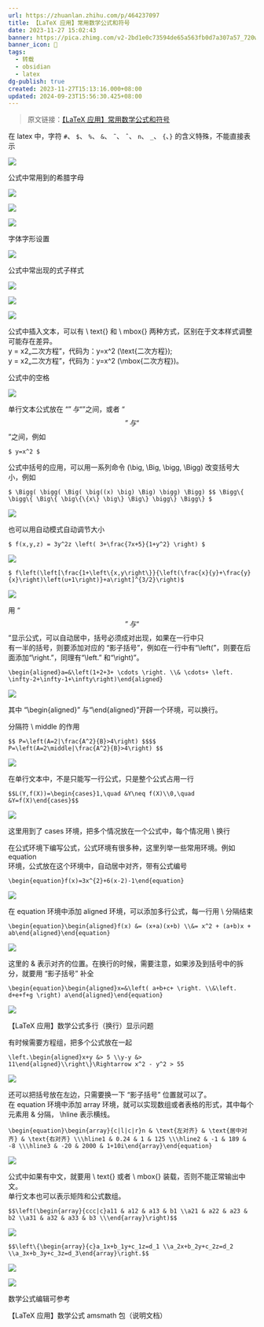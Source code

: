 ```yaml
---
url: https://zhuanlan.zhihu.com/p/464237097
title: 【LaTeX 应用】常用数学公式和符号
date: 2023-11-27 15:02:43
banner: https://pica.zhimg.com/v2-2bd1e0c73594de65a563fb0d7a307a57_720w.jpg?source=172ae18b
banner_icon: 🔖
tags:
  - 转载
  - obsidian
  - latex
dg-publish: true
created: 2023-11-27T15:13:16.000+08:00
updated: 2024-09-23T15:56:30.425+08:00
---
```

> 原文链接：[【LaTeX 应用】常用数学公式和符号]( https://zhuanlan.zhihu.com/p/464237097)

在 latex 中，字符  `#`、 `$`、 `%`、 `&`、 `˜`、 `ˆ`、 `n`、 `_`、 `{`、`}` 的含义特殊，不能直接表示  

![](../../Z-Others/assets/v2-ad27cd2863b2d4f70bb3b4ecfbe59ead_r.jpg.png)

公式中常用到的希腊字母  

![](../../Z-Others/assets/v2-1804724321198c74719e0216434acd9f_r.jpg.png)

![](../../Z-Others/assets/v2-53e162a5053416aacac9cfbec102313f_r.jpg)

![](../../Z-Others/assets/v2-1996966d53ee95998961d5b8d9a8cfaf_r.jpg.png)

字体字形设置  

![](../../Z-Others/assets/v2-70c485d17435816a301c2f98a41a9f70_r.jpg.png)

公式中常出现的式子样式  

![](../../Z-Others/assets/v2-cd42acef3c655e0ea891275b0fa87f4e_r.jpg.png)

![](../../Z-Others/assets/v2-0194bdfccac8c6128c6970dbfdd17cb6_r.jpg)

![](../../Z-Others/assets/v2-121ace8992693f7db8437c6b0b8799f5_r.jpg.png)

公式中插入文本，可以有 \ text{} 和 \ mbox{} 两种方式，区别在于文本样式调整可能存在差异。  
y = x2„二次方程”，代码为：y=x^2 (\text{二次方程});  
y = x2„二次方程”，代码为：y=x^2 (\mbox{二次方程})。  

公式中的空格  

![](../../Z-Others/assets/v2-3ae0e13b8c1fad293bb1d610ec3c78d5_r.jpg.png)

单行文本公式放在 “$” 与“$”之间，或者 “$$” 与“$$”之间，例如  

`$ y=x^2 $`

公式中括号的应用，可以用一系列命令 (\big, \Big, \bigg, \Bigg) 改变括号大  
小，例如  

`$ \Bigg( \bigg( \Big( \big((x) \big) \Big) \bigg) \Bigg) $$ \Bigg\{ \bigg\{ \Big\{ \big\{\{x\} \big\} \Big\} \bigg\} \Bigg\} $`

![](../../Z-Others/assets/v2-74b5f4190c0b3a9d1091d92913342928_b.jpg.png)

也可以用自动模式自动调节大小  

`$ f(x,y,z) = 3y^2z \left( 3+\frac{7x+5}{1+y^2} \right) $`

![](../../Z-Others/assets/v2-184f4a042745b0bc0d90dee0972436ea_b.jpg.png)

`$ f\left(\left[\frac{1+\left\{x,y\right\}}{\left(\frac{x}{y}+\frac{y}{x}\right)\left(u+1\right)}+a\right]^{3/2}\right)$`

![](../../Z-Others/assets/v2-420cbf5bf3245fbbd5479632e4b27e57_b.jpg.png)

用 “$$” 与“$$”显示公式，可以自动居中，括号必须成对出现，如果在一行中只  
有一半的括号，则要添加对应的 “影子括号”，例如在一行中有“\left(”，则要在后面添加“\right.”，同理有“\left.” 和“\right)”。  

`\begin{aligned}a=&\left(1+2+3+ \cdots \right. \\& \cdots+ \left. \infty-2+\infty-1+\infty\right)\end{aligned}`

![](../../Z-Others/assets/v2-8d7a083ed98231a7a2711d78ca28d74d_b.jpg.png)

其中 “\begin{aligned}” 与“\end{aligned}”开辟一个环境，可以换行。  

分隔符 \ middle 的作用  

`$$ P=\left(A=2|\frac{A^2}{B}>4\right) $$$$ P=\left(A=2\middle|\frac{A^2}{B}>4\right) $$`

![](../../Z-Others/assets/v2-246159bc7ceec0b785961e7cce6b477f_b.jpg.png)

在单行文本中，不是只能写一行公式，只是整个公式占用一行  

`$$L(Y,f(X))=\begin{cases}1,\quad &Y\neq f(X)\\0,\quad &Y=f(X)\end{cases}$$`

![](../../Z-Others/assets/v2-2a73c9541ac8e4bb6f6d00045dc49915_b.jpg.png)

这里用到了 cases 环境，把多个情况放在一个公式中，每个情况用 \\ 换行  

在公式环境下编写公式，公式环境有很多种，这里列举一些常用环境。例如 equation  
环境，公式放在这个环境中，自动居中对齐，带有公式编号  

`\begin{equation}f(x)=3x^{2}+6(x-2)-1\end{equation}`

![](../../Z-Others/assets/v2-2c1fed4bc3069ac0e102d93d0f905e90_r.jpg.png)

在 equation 环境中添加 aligned 环境，可以添加多行公式，每一行用 \\ 分隔结束  

`\begin{equation}\begin{aligned}f(x) &= (x+a)(x+b) \\&= x^2 + (a+b)x + ab\end{aligned}\end{equation}`

![](../../Z-Others/assets/v2-34f08fcdafb4d80f0f8a43c4a757d3ae_r.jpg.png)

这里的 & 表示对齐的位置。在换行的时候，需要注意，如果涉及到括号中的拆分，就要用 “影子括号” 补全  

`\begin{equation}\begin{aligned}x=&\left( a+b+c+ \right. \\&\left. d+e+f+g \right) a\end{aligned}\end{equation}`

![](../../Z-Others/assets/v2-86fa77928e73decf9f8c00a49d991cf1_r.jpg.png)

【LaTeX 应用】数学公式多行（换行）显示问题  

有时候需要方程组，把多个公式放在一起  

`\left.\begin{aligned}x+y &> 5 \\y-y &> 11\end{aligned}\\right\}\Rightarrow x^2 - y^2 > 55`

![](../../Z-Others/assets/v2-d9ff1b42c7cd4d06a5d3e49a174c20c2_r.jpg.png)

还可以把括号放在左边，只需要换一下 “影子括号” 位置就可以了。  
在 equation 环境中添加 array 环境，就可以实现数组或者表格的形式，其中每个元素用 & 分隔， \hline 表示横线。  

`\begin{equation}\begin{array}{c|l|c|r}n & \text{左对齐} & \text{居中对齐} & \text{右对齐} \\\hline1 & 0.24 & 1 & 125 \\\hline2 & -1 & 189 & -8 \\\hline3 & -20 & 2000 & 1+10i\end{array}\end{equation}`

![](../../Z-Others/assets/v2-2ba8b4ddbd02427fcaec0b432e96cad9_r.jpg.png)

公式中如果有中文，就要用 \ text{} 或者 \ mbox{} 装载，否则不能正常输出中文。  
单行文本也可以表示矩阵和公式数组。  

`$$\left(\begin{array}{ccc|c}a11 & a12 & a13 & b1 \\a21 & a22 & a23 & b2 \\a31 & a32 & a33 & b3 \\\end{array}\right)$$`

![](../../Z-Others/assets/v2-84592de0dfdd2cb60d22e0cb1174f53a_b.jpg.png)

`$$\left\{\begin{array}{c}a_1x+b_1y+c_1z=d_1 \\a_2x+b_2y+c_2z=d_2 \\a_3x+b_3y+c_3z=d_3\end{array}\right.$$`

![](../../Z-Others/assets/v2-7880afcc8879d89271b210448eec9766_b.jpg.png)

![](../../Z-Others/assets/v2-895450b15c6bce0e36de244f31c5a549_r.jpg.png)

数学公式编辑可参考

【LaTeX 应用】数学公式 amsmath 包（说明文档）